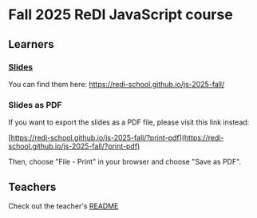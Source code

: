 # Fall 2025 ReDI JavaScript course

## Learners

### [Slides](https://redi-school.github.io/js-2025-fall/)

You can find them here: https://redi-school.github.io/js-2025-fall/

### Slides as PDF

If you want to export the slides as a PDF file, please visit this link instead:

[https://redi-school.github.io/js-2025-fall/?print-pdf](https://redi-school.github.io/js-2025-fall/?print-pdf)

Then, choose "File - Print" in your browser and choose "Save as PDF".

## Teachers

Check out the teacher's [README](README-teachers.md)

